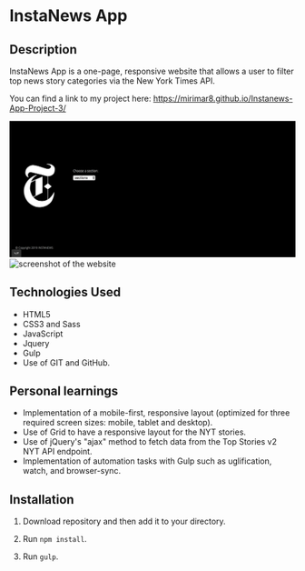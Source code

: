 # InstaNews App

## Description
InstaNews App is a one-page, responsive website that allows a user to filter top news story categories via the New York Times API.

You can find a link to my project here: https://mirimar8.github.io/Instanews-App-Project-3/

![screenshot of the website](images/main-page-screenshot.png)
![screenshot of the website](images/website-screenshot.png)

## Technologies Used 

* HTML5
* CSS3 and Sass 
* JavaScript
* Jquery
* Gulp
* Use of GIT and GitHub.


## Personal learnings
* Implementation of a mobile-first, responsive layout (optimized for three      required screen sizes: mobile, tablet and desktop).
* Use of Grid to have a responsive layout for the NYT stories.
* Use of jQuery's "ajax" method to fetch data from the Top Stories v2 NYT API   endpoint.
* Implementation of automation tasks with Gulp such as uglification, watch,     and browser-sync.
 
 ## Installation

1. Download repository and then add it to your directory.

2. Run `npm install`.

3. Run `gulp`.






